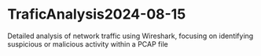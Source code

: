 # TraficAnalysis2024-08-15
Detailed analysis of network traffic using Wireshark, focusing on identifying suspicious or malicious activity within a PCAP file
